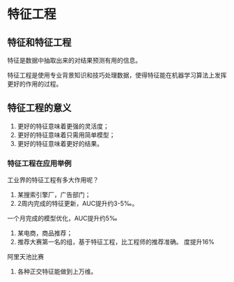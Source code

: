 # 特征工程

## 特征和特征工程

特征是数据中抽取出来的对结果预测有用的信息。

特征工程是使用专业背景知识和技巧处理数据，使得特征能在机器学习算法上发挥更好的作用的过程。

## 特征工程的意义

1. 更好的特征意味着更强的灵活度；
2. 更好的特征意味着只需用简单模型；
3. 更好的特征意味着更好的结果。

### 特征工程在应用举例

工业界的特征工程有多大作用呢？
1. 某搜索引擎厂，广告部门；
2. 2周内完成的特征更新，AUC提升约3-5‰。

一个月完成的模型优化，AUC提升约5‰
1. 某电商，商品推荐；
2. 推荐大赛第一名的组，基于特征工程，比工程师的推荐准确。
度提升16%

阿里天池比赛
1. 各种正交特征能做到上万维。

